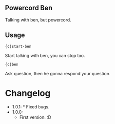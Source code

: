 ## **Powercord Ben**
Talking with ben, but powercord.

## **Usage**
```
{c}start-ben
```
Start talking with ben, you can stop too.
```
{c}ben
``` 
Ask question, then he gonna respond your question.

# **Changelog**
* 1.0.1:
        * Fixed bugs.
* 1.0.0:
	* First version. :D
